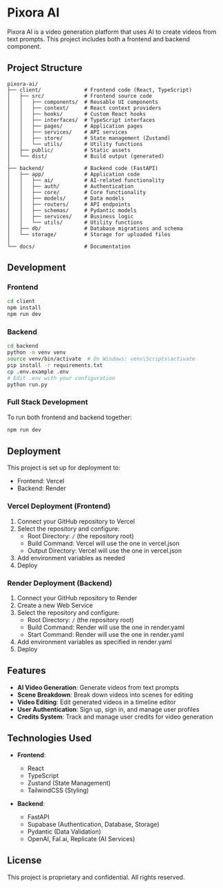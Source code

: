 # Pixora AI

Pixora AI is a video generation platform that uses AI to create videos from text prompts. This project includes both a frontend and backend component.

## Project Structure

```
pixora-ai/
├── client/              # Frontend code (React, TypeScript)
│   ├── src/             # Frontend source code
│   │   ├── components/  # Reusable UI components
│   │   ├── context/     # React context providers
│   │   ├── hooks/       # Custom React hooks
│   │   ├── interfaces/  # TypeScript interfaces
│   │   ├── pages/       # Application pages
│   │   ├── services/    # API services
│   │   ├── store/       # State management (Zustand)
│   │   └── utils/       # Utility functions
│   ├── public/          # Static assets
│   └── dist/            # Build output (generated)
│
├── backend/             # Backend code (FastAPI)
│   ├── app/             # Application code
│   │   ├── ai/          # AI-related functionality
│   │   ├── auth/        # Authentication
│   │   ├── core/        # Core functionality
│   │   ├── models/      # Data models
│   │   ├── routers/     # API endpoints
│   │   ├── schemas/     # Pydantic models
│   │   ├── services/    # Business logic
│   │   └── utils/       # Utility functions
│   ├── db/              # Database migrations and schema
│   └── storage/         # Storage for uploaded files
│
└── docs/                # Documentation
```

## Development

### Frontend

```bash
cd client
npm install
npm run dev
```

### Backend

```bash
cd backend
python -m venv venv
source venv/bin/activate  # On Windows: venv\Scripts\activate
pip install -r requirements.txt
cp .env.example .env
# Edit .env with your configuration
python run.py
```

### Full Stack Development

To run both frontend and backend together:

```bash
npm run dev
```

## Deployment

This project is set up for deployment to:
- Frontend: Vercel
- Backend: Render

### Vercel Deployment (Frontend)

1. Connect your GitHub repository to Vercel
2. Select the repository and configure:
   - Root Directory: `/` (the repository root)
   - Build Command: Vercel will use the one in vercel.json
   - Output Directory: Vercel will use the one in vercel.json
3. Add environment variables as needed
4. Deploy

### Render Deployment (Backend)

1. Connect your GitHub repository to Render
2. Create a new Web Service
3. Select the repository and configure:
   - Root Directory: `/` (the repository root)
   - Build Command: Render will use the one in render.yaml
   - Start Command: Render will use the one in render.yaml
4. Add environment variables as specified in render.yaml
5. Deploy

## Features

- **AI Video Generation**: Generate videos from text prompts
- **Scene Breakdown**: Break down videos into scenes for editing
- **Video Editing**: Edit generated videos in a timeline editor
- **User Authentication**: Sign up, sign in, and manage user profiles
- **Credits System**: Track and manage user credits for video generation

## Technologies Used

- **Frontend**:
  - React
  - TypeScript
  - Zustand (State Management)
  - TailwindCSS (Styling)

- **Backend**:
  - FastAPI
  - Supabase (Authentication, Database, Storage)
  - Pydantic (Data Validation)
  - OpenAI, Fal.ai, Replicate (AI Services)

## License

This project is proprietary and confidential. All rights reserved.
